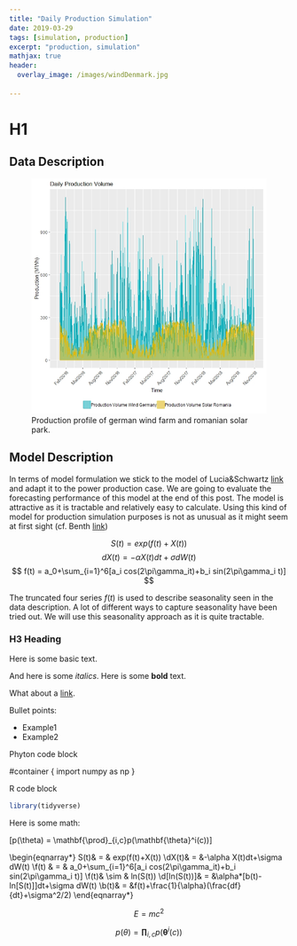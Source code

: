 ```yaml
---
title: "Daily Production Simulation"
date: 2019-03-29
tags: [simulation, production]
excerpt: "production, simulation"
mathjax: true
header:
  overlay_image: /images/windDenmark.jpg

---
```


# H1
## Data Description

<figure class="one">
    <a href="/images/production_profile.jpeg"><img src="/images/production_profile.jpeg"></a>
    <figcaption>Production profile of german wind farm and romanian solar park.</figcaption>
</figure>

## Model Description
In terms of model formulation we stick to the model of Lucia&Schwartz [link](https://link.springer.com/article/10.1023/A:1013846631785) and adapt it to the power production case. We are going to evaluate the forecasting performance of this model at the end of this post. The model is attractive as it is tractable and relatively easy to calculate. Using this kind of model for production simulation purposes is not as unusual as it might seem at first sight (cf. Benth [link](https://papers.ssrn.com/sol3/papers.cfm?abstract_id=2979341))

$$ S(t) =  exp(f(t)+X(t)) $$
$$ dX(t) = -\alpha X(t)dt+\sigma dW(t) $$
$$ f(t)  =  a_0+\sum_{i=1}^6[a_i cos(2\pi\gamma_it)+b_i sin(2\pi\gamma_i t)] $$

The truncated four series $f(t)$ is used to describe seasonality seen in the data description. A lot of different ways to capture seasonality have been tried out. We will use this seasonality approach as it is quite tractable.

### H3 Heading

Here is some basic text.

And here is some *italics*.
Here is some **bold** text.

What about a [link](www.google.com).

Bullet points:
* Example1
* Example2

Phyton code block

#container {
  import numpy as np
}

R code block
```r
library(tidyverse)

```

Here is some math:

\[p(\theta) = \mathbf{\prod}_{i,c}p(\mathbf{\theta}^i(c))\]

\begin{eqnarray*}
S(t)& = & exp(f(t)+X(t))
\\dX(t)& = &-\alpha X(t)dt+\sigma dW(t)
\\f(t) & = & a_0+\sum_{i=1}^6[a_i cos(2\pi\gamma_it)+b_i sin(2\pi\gamma_i t)]
\\f(t)& \sim & ln(S(t))
\\d[ln(S(t))]& = &\alpha*[b(t)-ln[S(t)]]dt+\sigma dW(t)
\\b(t)& = &f(t)+\frac{1}{\alpha}(\frac{df}{dt}+\sigma^2/2)
\end{eqnarray*}

$$ E = mc^2 $$

$$  p(\theta) = \mathbf{\prod}_{i,c}p(\mathbf{\theta}^i(c)) $$

